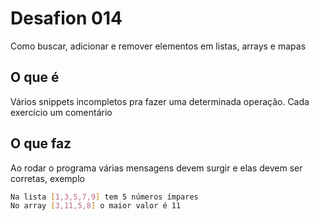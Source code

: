 # Desafion 014

Como buscar, adicionar e remover elementos em listas, arrays e mapas

## O que é

Vários snippets incompletos pra fazer uma determinada operação. Cada exercício um comentário

## O que faz

Ao rodar o programa várias mensagens devem surgir e elas devem ser corretas, exemplo

```bash
Na lista [1,3,5,7,9] tem 5 números ímpares
No array [3,11,5,8] o maior valor é 11
```

